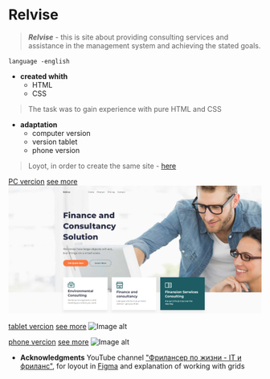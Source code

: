 # Relvise

> ___Relvise___ - this is site  about providing consulting services and assistance in the management system and achieving the stated goals.
<a id="computer"></a>

```
language -english
``` 

* __created whith__
	* HTML
	* CSS


>The task was to gain experience with pure HTML and CSS

* __adaptation__
	* <a id="computer">computer version</a>
	* <a id="tablet">version tablet</a>
	* <a id="phone">phone version</a>

>Loyot, in order to create the same site - [here](https://www.patreon.com/posts/maket-dlia-figma-55661134) 

[PC vercion](#computer)
[see more](https://annazakavova.github.io/Relvise/)
![Image alt](https://github.com/annazakavova/Relvise/raw/main/libs/img/PC.png)

[tablet vercion](#tablet)
[see more](https://annazakavova.github.io/Relvise/)
![Image alt](https://github.com/annazakavova/documents/raw/main/img/Relvise/tablet.png)

[phone vercion](#phone)
[see more](https://annazakavova.github.io/Relvise/)
![Image alt](https://github.com/annazakavova/documents/raw/main/img/Relvise/phone.png)

* __Acknowledgments__
	YouTube channel ["Фрилансер по жизни - IT и фриланс"](https://www.youtube.com/channel/UCedskVwIKiZJsO8XdJdLKnA), for loyout in [Figma](https://www.patreon.com/posts/maket-dlia-figma-55661134) and explanation of working with grids

